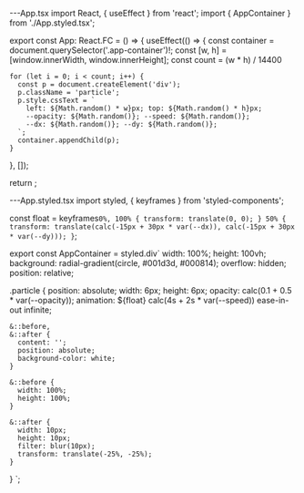 ---App.tsx
import React, { useEffect } from 'react';
import { AppContainer } from './App.styled.tsx';

export const App: React.FC = () => {
  useEffect(() => {
    const container = document.querySelector('.app-container')!;
    const [w, h] = [window.innerWidth, window.innerHeight];
    const count = (w * h) / 14400

    for (let i = 0; i < count; i++) {
      const p = document.createElement('div');
      p.className = 'particle';
      p.style.cssText = `
        left: ${Math.random() * w}px; top: ${Math.random() * h}px;
        --opacity: ${Math.random()}; --speed: ${Math.random()};
        --dx: ${Math.random()}; --dy: ${Math.random()};
      `;
      container.appendChild(p);
    }
  }, []);

  return <AppContainer className="app-container" />;

---App.styled.tsx
import styled, { keyframes } from 'styled-components';

const float = keyframes`
  0%, 100% {
    transform: translate(0, 0);
  }
  50% {
    transform: translate(calc(-15px + 30px * var(--dx)), calc(-15px + 30px * var(--dy)));
  }
`;

export const AppContainer = styled.div`
  width: 100%;
  height: 100vh;
  background: radial-gradient(circle, #001d3d, #000814);
  overflow: hidden;
  position: relative;

  .particle {
    position: absolute;
    width: 6px;
    height: 6px;
    opacity: calc(0.1 + 0.5 * var(--opacity));
    animation: ${float} calc(4s + 2s * var(--speed)) ease-in-out infinite;

    &::before,
    &::after {
      content: '';
      position: absolute;
      background-color: white;
    }

    &::before {
      width: 100%;
      height: 100%;
    }

    &::after {
      width: 10px;
      height: 10px;
      filter: blur(10px);
      transform: translate(-25%, -25%);
    }
  }
`;